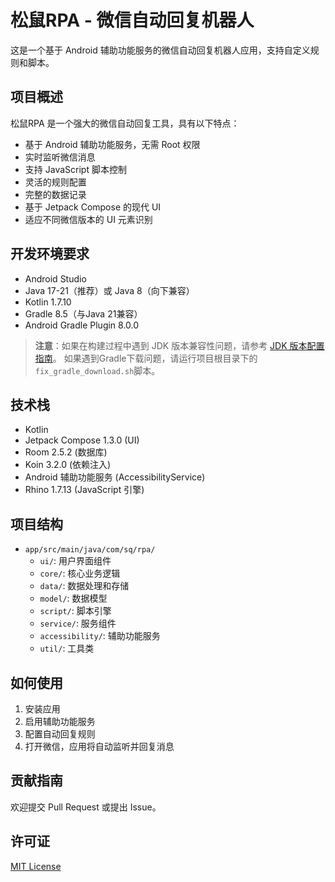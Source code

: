 # 松鼠RPA - 微信自动回复机器人

这是一个基于 Android 辅助功能服务的微信自动回复机器人应用，支持自定义规则和脚本。

## 项目概述

松鼠RPA 是一个强大的微信自动回复工具，具有以下特点：

- 基于 Android 辅助功能服务，无需 Root 权限
- 实时监听微信消息
- 支持 JavaScript 脚本控制
- 灵活的规则配置
- 完整的数据记录
- 基于 Jetpack Compose 的现代 UI
- 适应不同微信版本的 UI 元素识别

## 开发环境要求

- Android Studio
- Java 17-21（推荐）或 Java 8（向下兼容）
- Kotlin 1.7.10
- Gradle 8.5（与Java 21兼容）
- Android Gradle Plugin 8.0.0

> **注意**：如果在构建过程中遇到 JDK 版本兼容性问题，请参考 [JDK 版本配置指南](JDK_SETUP_GUIDE.md)。
> 如果遇到Gradle下载问题，请运行项目根目录下的`fix_gradle_download.sh`脚本。

## 技术栈

- Kotlin
- Jetpack Compose 1.3.0 (UI)
- Room 2.5.2 (数据库)
- Koin 3.2.0 (依赖注入)
- Android 辅助功能服务 (AccessibilityService)
- Rhino 1.7.13 (JavaScript 引擎)

## 项目结构

- `app/src/main/java/com/sq/rpa/`
  - `ui/`: 用户界面组件
  - `core/`: 核心业务逻辑
  - `data/`: 数据处理和存储
  - `model/`: 数据模型
  - `script/`: 脚本引擎
  - `service/`: 服务组件
  - `accessibility/`: 辅助功能服务
  - `util/`: 工具类

## 如何使用

1. 安装应用
2. 启用辅助功能服务
3. 配置自动回复规则
4. 打开微信，应用将自动监听并回复消息

## 贡献指南

欢迎提交 Pull Request 或提出 Issue。

## 许可证

[MIT License](LICENSE) 